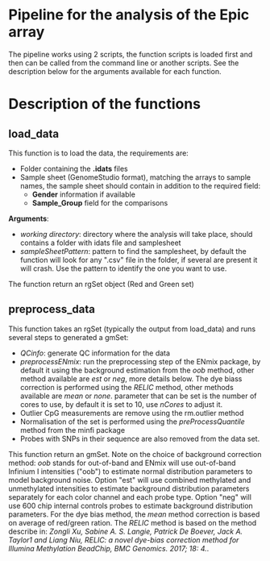 # Pipeline for the analysis of the Epic array

The pipeline works using 2 scripts, the function scripts is loaded first and then can be called from the command line or another scripts.
See the description below for the arguments available for each function.

# Description of the functions  

## load_data
This function is to load the data, the requirements are:
* Folder containing the **.idats** files
* Sample sheet (GenomeStudio format), matching the arrays to sample names, the sample sheet should contain in addition to the required field:
  * **Gender** information if available
  * **Sample_Group** field for the comparisons
 
**Arguments**:
* *working directory*: directory where the analysis will take place, should contains a folder with idats file and samplesheet
* *sampleSheetPattern*: pattern to find the samplesheet, by default the function will look for any ".csv" file in the folder, if several are present it will crash. Use the pattern to identify the one you want to use.
  
The function return an rgSet object (Red and Green set)

## preprocess_data
This function takes an rgSet (typically the output from load_data) and runs several steps to generated a gmSet:
* *QCinfo*: generate QC information for the data
* *preprocessENmix*: run the preprocessing step of the ENmix package, by default it using the background estimation from the *oob* method, other method available are *est* or *neg*, more details below. The dye biass correction is performed using the *RELIC* method, other methods available are *mean* or *none*. parameter that can be set is the number of cores to use, by default it is set to 10, use *nCores* to adjust it.
* Outlier CpG measurements are remove using the rm.outlier method
* Normalisation of the set is performed using the *preProcessQuantile* method from the minfi package
* Probes with SNPs in their sequence are also removed from the data set.

This function return an gmSet. Note on the choice of background correction method: *oob* stands for out-of-band and ENmix will use out-of-band Infinium I intensities ("oob") to estimate normal distribution parameters to model background noise. Option "est" will use combined methylated and unmethylated intensities to estimate background distribution parameters separately for each color channel and each probe type. Option "neg" will use 600 chip internal controls probes to estimate background distribution parameters.
For the dye bias method, the *mean* method correction is based on average of red/green ration. The *RELIC* method is based on the method describe in: *Zongli Xu, Sabine A. S. Langie, Patrick De Boever, Jack A. Taylor1 and Liang Niu, RELIC: a novel dye-bias correction method for Illumina Methylation BeadChip, BMC Genomics. 2017; 18: 4.*. 







